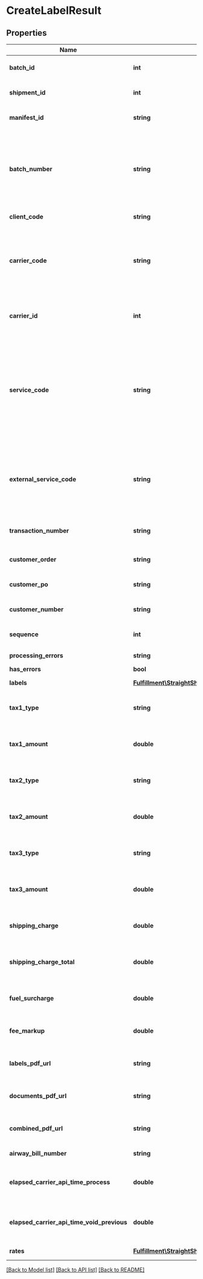 # CreateLabelResult

## Properties
Name | Type | Description | Notes
------------ | ------------- | ------------- | -------------
**batch_id** | **int** | Batch id for created label | [optional] 
**shipment_id** | **int** | Shipment id for created label | [optional] 
**manifest_id** | **string** | Manifest id for created label | [optional] 
**batch_number** | **string** | Optional batch number. If batch already exists, order is added to existing batch | [optional] 
**client_code** | **string** | Client code for order | [optional] 
**carrier_code** | **string** | Optional carrier code from list installed on portal. Use null or omit for rate shopping. | [optional] 
**carrier_id** | **int** | Internal techship carrier id. Output-only field. | [optional] 
**service_code** | **string** | Optional carrier service code from list installed on portal. Default value defined on portal for client is used if value omitted. | [optional] 
**external_service_code** | **string** | Optional carrier service code mapped to external code on carrier tab on portal. | [optional] 
**transaction_number** | **string** | Mandatory unique shipment number | [optional] 
**customer_order** | **string** | Optional customer reference 1 | [optional] 
**customer_po** | **string** | Optional customer reference 2 | [optional] 
**customer_number** | **string** | Optional customer reference 3 | [optional] 
**sequence** | **int** | Order sequence number | [optional] 
**processing_errors** | **string** | Processing Errors | [optional] 
**has_errors** | **bool** | Has errors | [optional] 
**labels** | [**Fulfillment\StraightShip\Client\Model\CreateLabelRequest[]**](CreateLabelRequest.md) | Created label list | [optional] 
**tax1_type** | **string** | Shipment tax 1 code. Ignored on creation | [optional] 
**tax1_amount** | **double** | Shipment tax 1 amount. Ignored on creation | [optional] 
**tax2_type** | **string** | Shipment tax 2 code. Ignored on creation | [optional] 
**tax2_amount** | **double** | Shipment tax 2 amount. Ignored on creation | [optional] 
**tax3_type** | **string** | Shipment tax 3 code. Ignored on creation | [optional] 
**tax3_amount** | **double** | Shipment tax 3 amount. Ignored on creation | [optional] 
**shipping_charge** | **double** | Shipping charge. Ignored on creation | [optional] 
**shipping_charge_total** | **double** | Shipping charge total. Ignored on creation | [optional] 
**fuel_surcharge** | **double** | Carrier fuel surcharge. Ignored on creation | [optional] 
**fee_markup** | **double** | Fee markup. Ignored on creation | [optional] 
**labels_pdf_url** | **string** | Combined labels download url | [optional] 
**documents_pdf_url** | **string** | Combined labels download url | [optional] 
**combined_pdf_url** | **string** | Combined labels download url | [optional] 
**airway_bill_number** | **string** | Air waybill number | [optional] 
**elapsed_carrier_api_time_process** | **double** | Elapsed label API time (without rates) | [optional] 
**elapsed_carrier_api_time_void_previous** | **double** | Elapsed void previous order API time | [optional] 
**rates** | [**Fulfillment\StraightShip\Client\Model\CarrierOrderRate[]**](CarrierOrderRate.md) | Estimate rates | [optional] 

[[Back to Model list]](../../README.md#documentation-for-models) [[Back to API list]](../../README.md#documentation-for-api-endpoints) [[Back to README]](../../README.md)

